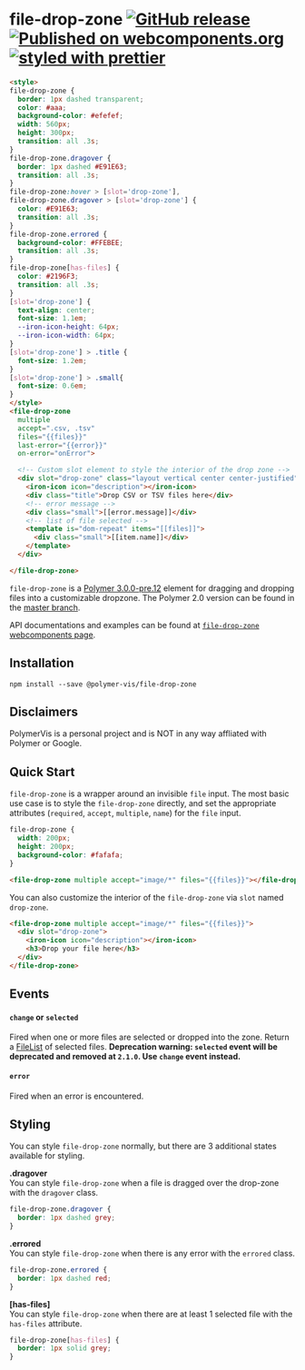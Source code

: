 file-drop-zone
[![GitHub release](https://img.shields.io/github/release/PolymerVis/file-drop-zone.svg)](https://github.com/PolymerVis/file-drop-zone/releases)
[![Published on webcomponents.org](https://img.shields.io/badge/webcomponents.org-published-blue.svg)](https://www.webcomponents.org/element/PolymerVis/file-drop-zone)
[![styled with prettier](https://img.shields.io/badge/styled_with-prettier-ff69b4.svg)](https://github.com/prettier/prettier)
==========

<!---
```
<custom-element-demo>
  <template>
    <link rel="import" href="../polymer/lib/elements/dom-bind.html">
    <link rel="import" href="file-drop-zone.html">
    <dom-bind>
      <template is="dom-bind">
        <next-code-block></next-code-block>
      </template>
    </dom-bind>
  </template>
</custom-element-demo>
```
-->

```html
<style>
file-drop-zone {
  border: 1px dashed transparent;
  color: #aaa;
  background-color: #efefef;
  width: 560px;
  height: 300px;
  transition: all .3s;
}
file-drop-zone.dragover {
  border: 1px dashed #E91E63;
  transition: all .3s;
}
file-drop-zone:hover > [slot='drop-zone'],
file-drop-zone.dragover > [slot='drop-zone'] {
  color: #E91E63;
  transition: all .3s;
}
file-drop-zone.errored {
  background-color: #FFEBEE;
  transition: all .3s;
}
file-drop-zone[has-files] {
  color: #2196F3;
  transition: all .3s;
}
[slot='drop-zone'] {
  text-align: center;
  font-size: 1.1em;
  --iron-icon-height: 64px;
  --iron-icon-width: 64px;
}
[slot='drop-zone'] > .title {
  font-size: 1.2em;
}
[slot='drop-zone'] > .small{
  font-size: 0.6em;
}
</style>
<file-drop-zone
  multiple
  accept=".csv, .tsv"
  files="{{files}}"
  last-error="{{error}}"
  on-error="onError">

  <!-- Custom slot element to style the interior of the drop zone -->
  <div slot="drop-zone" class="layout vertical center center-justified">
    <iron-icon icon="description"></iron-icon>
    <div class="title">Drop CSV or TSV files here</div>
    <!-- error message -->
    <div class="small">[[error.message]]</div>
    <!-- list of file selected -->
    <template is="dom-repeat" items="[[files]]">
      <div class="small">[[item.name]]</div>
    </template>
  </div>

</file-drop-zone>
```

`file-drop-zone` is a [Polymer 3.0.0-pre.12](https://www.polymer-project.org/blog/2018-03-23-polymer-3-latest-preview) element for dragging and dropping files into a customizable dropzone. The Polymer 2.0 version can be found in the [master branch](https://github.com/PolymerVis/file-drop-zone).

API documentations and examples can be found at [`file-drop-zone` webcomponents page](https://www.webcomponents.org/element/PolymerVis/file-drop-zone).

## Installation

```
npm install --save @polymer-vis/file-drop-zone
```

## Disclaimers

PolymerVis is a personal project and is NOT in any way affliated with Polymer or Google.

## Quick Start

`file-drop-zone` is a wrapper around an invisible `file` input. The most basic use case is to style the `file-drop-zone` directly, and set the appropriate attributes (`required`, `accept`, `multiple`, `name`) for the `file` input.

```css
file-drop-zone {
  width: 200px;
  height: 200px;
  background-color: #fafafa;
}
```

```html
<file-drop-zone multiple accept="image/*" files="{{files}}"></file-drop-zone>
```

You can also customize the interior of the `file-drop-zone` via `slot` named `drop-zone`.

```html
<file-drop-zone multiple accept="image/*" files="{{files}}">
  <div slot="drop-zone">
    <iron-icon icon="description"></iron-icon>
    <h3>Drop your file here</h3>
  </div>
</file-drop-zone>
```

## Events

#### `change` or `selected`

Fired when one or more files are selected or dropped into the zone.
Return a [FileList](https://developer.mozilla.org/en-US/docs/Web/API/FileList) of selected files.
**Deprecation warning: `selected` event will be deprecated and removed at `2.1.0`. Use `change` event instead.**

#### `error`

Fired when an error is encountered.

## Styling

You can style `file-drop-zone` normally, but there are 3 additional states available for styling.

**.dragover**  
You can style `file-drop-zone` when a file is dragged over the drop-zone with the `dragover` class.

```css
file-drop-zone.dragover {
  border: 1px dashed grey;
}
```

**.errored**  
You can style `file-drop-zone` when there is any error with the `errored` class.

```css
file-drop-zone.errored {
  border: 1px dashed red;
}
```

**[has-files]**  
You can style `file-drop-zone` when there are at least 1 selected file with the `has-files` attribute.

```css
file-drop-zone[has-files] {
  border: 1px solid grey;
}
```

